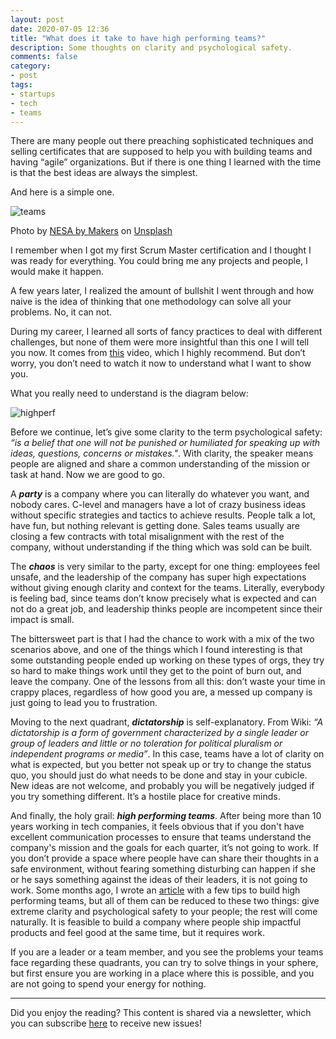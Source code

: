 ```yaml
---
layout: post
date: 2020-07-05 12:36
title: "What does it take to have high performing teams?"
description: Some thoughts on clarity and psychological safety.
comments: false
category: 
- post
tags:
- startups
- tech
- teams
---
```


There are many people out there preaching sophisticated techniques and selling certificates that are supposed to help you with building teams and having “agile” organizations. But if there is one thing I learned with the time is that the best ideas are always the simplest.

And here is a simple one.

![teams](https://gopher.hey.com/skmoX5deBVHGYTH6wXMaEiZ-Ntk-gZ0V-2EzKkA796OQ=/https://cdn.substack.com/image/fetch/w_2912,c_limit,f_auto,q_auto:good,fl_progressive:steep/https%3A%2F%2Fbucketeer-e05bbc84-baa3-437e-9518-adb32be77984.s3.amazonaws.com%2Fpublic%2Fimages%2Fa37a0acf-7b55-4c2f-8fa7-55104067860b_6720x4480.jpeg)

Photo by [NESA by Makers](https://email.mg1.substack.com/c/eJw1kMtuwyAQRb_GLC1sHBwvWFSt8gXdWzzGNbIBC4Y25OuLk1aa1Zkj3ZmrJcJXiEUgJCQ5QZytEcQIOvZ6VMSmeYkATtpdkCOr3WqJNvjT4pTzK1nFsjB26dQw8E5ypYZlMvTCWXftDeX9pMkREs4yGwteg4BviCV4ILtYEY_UsLemv9XJPh27TGurgzvJQD0kqYqTG8Sq3TK6OYUcNTTs499uen5yB8ZmV3mEBWKU-x_XwSN4rAsdq4Lv4SifcEdiRU97Skd6oROlXdd2rdeRP-4PvrGa7b66NmWVUOrtvIhEkfeSEqS6XKE8WW2kJjiXvcUyg5dqByMwZiD4qvT5O5YDhIeftAMixBd8NjgxNpIaY0Kt2Iu0yk3-AmCqjMg) on [Unsplash](https://email.mg1.substack.com/c/eJw1UMtuwzAM-5r4GDhxmzQHH4YV_YLdA9tRG6N-BJa81f36Oe0GSIBEESBFowhuMRVJgMQyQprtItki-dibUTOL8zUBeGWdZFvWzhpFNoadNfBhOLFVDpPQQhh9OPKeH09Tfz3xBUbViYkLoTnbItKs8mIhGJDwDanEAMzJlWjDRnw0_aVWDrg5hWtroq8r1t7WSHEfCJRvxCWTnzHmZKAR539-0w877mGxuZLOCa6QknJ_uImBIFA9mFQp9Bm38gUPYlb21TAf-ZFPnHdd27XBpOH5eA530Ry4v3UtZo2kzH33xJLMriAC1uMK5YXVTKqC9zlYKjMEpR0sklIGRu9QX99T2UAG-EEHRJDe4CvDSYiRVZkl1pCDxFXd1S-qoIzF)

I remember when I got my first Scrum Master certification and I thought I was ready for everything. You could bring me any projects and people, I would make it happen.

A few years later, I realized the amount of bullshit I went through and how naive is the idea of thinking that one methodology can solve all your problems. No, it can not.

During my career, I learned all sorts of fancy practices to deal with different challenges, but none of them were more insightful than this one I will tell you now. It comes from [this](https://www.youtube.com/watch?v=y6YbAvEtS8k) video, which I highly recommend. But don’t worry, you don’t need to watch it now to understand what I want to show you.

What you really need to understand is the diagram below:

![highperf](https://gopher.hey.com/sh83wYdUZuF5uausmZhBsuBJxZttipsJKiZFARQWhxZg=/https://cdn.substack.com/image/fetch/w_1138,c_limit,f_auto,q_auto:good,fl_progressive:steep/https%3A%2F%2Fbucketeer-e05bbc84-baa3-437e-9518-adb32be77984.s3.amazonaws.com%2Fpublic%2Fimages%2F2d742ea1-7140-49b5-af3a-914c8a54d419_569x393.png)

Before we continue, let’s give some clarity to the term psychological safety: *“is a belief that one will not be punished or humiliated for speaking up with ideas, questions, concerns or mistakes."*. With clarity, the speaker means people are aligned and share a common understanding of the mission or task at hand. Now we are good to go.

A ***party*** is a company where you can literally do whatever you want, and nobody cares. C-level and managers have a lot of crazy business ideas without specific strategies and tactics to achieve results. People talk a lot, have fun, but nothing relevant is getting done. Sales teams usually are closing a few contracts with total misalignment with the rest of the company, without understanding if the thing which was sold can be built.

The ***chaos*** is very similar to the party, except for one thing: employees feel unsafe, and the leadership of the company has super high expectations without giving enough clarity and context for the teams. Literally, everybody is feeling bad, since teams don’t know precisely what is expected and can not do a great job, and leadership thinks people are incompetent since their impact is small.

The bittersweet part is that I had the chance to work with a mix of the two scenarios above, and one of the things which I found interesting is that some outstanding people ended up working on these types of orgs, they try so hard to make things work until they get to the point of burn out, and leave the company. One of the lessons from all this: don’t waste your time in crappy places, regardless of how good you are, a messed up company is just going to lead you to frustration.

Moving to the next quadrant, ***dictatorship*** is self-explanatory. From Wiki: *“A dictatorship is a form of government characterized by a single leader or group of leaders and little or no toleration for political pluralism or independent programs or media”*. In this case, teams have a lot of clarity on what is expected, but you better not speak up or try to change the status quo, you should just do what needs to be done and stay in your cubicle. New ideas are not welcome, and probably you will be negatively judged if you try something different. It’s a hostile place for creative minds.

And finally, the holy grail: ***high performing teams***. After being more than 10 years working in tech companies, it feels obvious that if you don't have excellent communication processes to ensure that teams understand the company's mission and the goals for each quarter, it’s not going to work. If you don’t provide a space where people have can share their thoughts in a safe environment, without fearing something disturbing can happen if she or he says something against the ideas of their leaders, it is not going to work. Some months ago, I wrote an [article](https://medium.com/datadriveninvestor/building-high-performing-teams-in-2020-6478b338f1f2) with a few tips to build high performing teams, but all of them can be reduced to these two things: give extreme clarity and psychological safety to your people; the rest will come naturally. It is feasible to build a company where people ship impactful products and feel good at the same time, but it requires work.

If you are a leader or a team member, and you see the problems your teams face regarding these quadrants, you can try to solve things in your sphere, but first ensure you are working in a place where this is possible, and you are not going to spend your energy for nothing.


_________________


Did you enjoy the reading? This content is shared via a newsletter, which you can subscribe [here](https://shaka.substack.com/) to receive new issues!